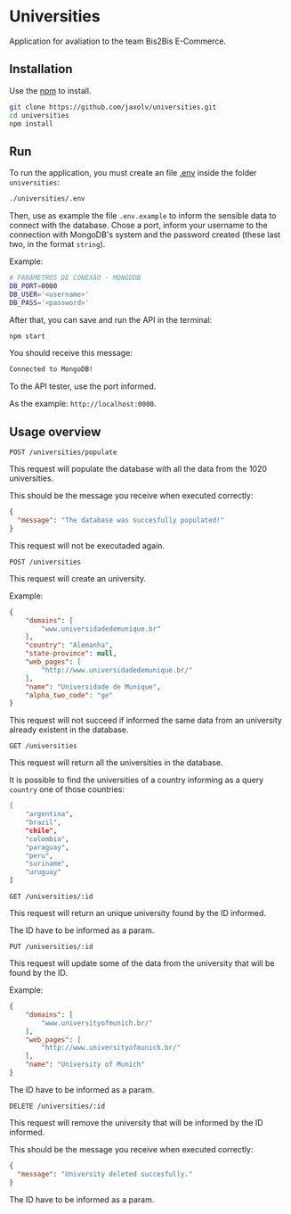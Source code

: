 # Universities

Application for avaliation to the team Bis2Bis E-Commerce.


## Installation

Use the [npm](https://www.npmjs.com/) to install.

```bash
git clone https://github.com/jaxolv/universities.git
cd universities
npm install
```

## Run

To run the application, you must create an file [.env](https://www.npmjs.com/package/dotenv) inside the folder `universities`:

```bash
./universities/.env
```

Then, use as example the file ```.env.example``` to inform the sensible data to connect with the database. Chose a port, inform your username to the connection with MongoDB's system and the password created (these last two, in the format `string`).

Example:
```bash
# PARÂMETROS DE CONEXÃO - MONGODB
DB_PORT=0000
DB_USER='<username>'
DB_PASS='<password>'
```

After that, you can save and run the API in the terminal:

```bash
npm start
```

You should receive this message:
```bash
Connected to MongoDB!
```

To the API tester, use the port informed.

As the example: `http://localhost:0000`.


## Usage overview


`POST /universities/populate`


This request will populate the database with all the data from the 1020 universities.

This should be the message you receive when executed correctly:
```json
{
  "message": "The database was succesfully populated!"
}
```

This request will not be executaded again.


`POST /universities`


This request will create an university.

Example:
```json
{
    "domains": [
        "www.universidadedemunique.br"
    ],
    "country": "Alemanha",
    "state-province": null,
    "web_pages": [
        "http://www.universidadedemunique.br/"
    ],
    "name": "Universidade de Munique",
    "alpha_two_code": "ge"
}
```

This request will not succeed if informed the same data from an university already existent in the database.


`GET /universities`


This request will return all the universities in the database.

It is possible to find the universities of a country informing as a query  `country` one of those countries:

```bash
[
    "argentina", 
    "brazil", 
    "chile", 
    "colombia", 
    "paraguay", 
    "peru", 
    "suriname", 
    "uruguay"
]
```


`GET /universities/:id`


This request will return an unique university found by the ID informed.

The ID have to be informed as a param.


`PUT /universities/:id`


This request will update some of the data from the university that will be found by the ID.

Example:
```json
{
    "domains": [
        "www.universityofmunich.br/"
    ],
    "web_pages": [
        "http://www.universityofmunich.br/"
    ],
    "name": "University of Munich"
}
```

The ID have to be informed as a param.


`DELETE /universities/:id`


This request will remove the university that will be informed by the ID informed.

This should be the message you receive when executed correctly:
```json
{
  "message": "University deleted succesfully."
}
```

The ID have to be informed as a param.
